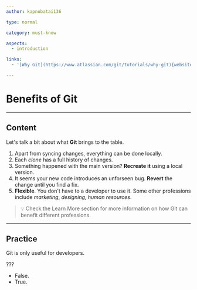 ```yaml
---
author: kapnobatai136

type: normal

category: must-know

aspects:
  - introduction

links:
  - '[Why Git](https://www.atlassian.com/git/tutorials/why-git){website}'

---
```


# Benefits of Git

---
## Content

Let's talk a bit about what **Git** brings to the table.

1. Apart from syncing changes, everything can be done locally.
2. Each *clone* has a full history of changes.
3. Something happened with the main version? **Recreate it** using a local version.
4. It seems your new code introduces an unforseen bug. **Revert** the change until you find a fix.
5. **Flexible**. You don't have to a developer to use it. Some other professions include *marketing*, *designing*, *human resources*.

> 💡 Check the Learn More section for more information on how Git can benefit different professions.

---
## Practice

Git is only useful for developers.

???

* False.
* True.